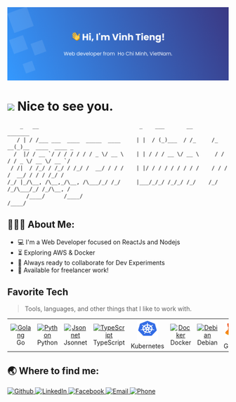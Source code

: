 <img alt="Vinh Tieng" src="img/header.png" />

<h1><img src="https://emojis.slackmojis.com/emojis/images/1531849430/4246/blob-sunglasses.gif?1531849430" width="30"/> Nice to see you.</h1>


```
    _   __                                _    ___       __       _______                 
   / | / /___ ___  ____  _____  ____     | |  / (_)___  / /_     /_  __(_)__  ____  ____ _
  /  |/ / __ `/ / / / / / / _ \/ __ \    | | / / / __ \/ __ \     / / / / _ \/ __ \/ __ `/
 / /|  / /_/ / /_/ / /_/ /  __/ / / /    | |/ / / / / / / / /    / / / /  __/ / / / /_/ / 
/_/ |_/\__, /\__,_/\__, /\___/_/ /_/     |___/_/_/ /_/_/ /_/    /_/ /_/\___/_/ /_/\__, /  
      /____/      /____/                                                         /____/   

```



<h2 align="left">👨🏻‍💻 About Me:</h2>

- :computer: I'm a Web Developer focused on ReactJs and Nodejs
- :hourglass_flowing_sand: Exploring AWS & Docker
- :rocket: Always ready to collaborate for Dev Experiments
- :dart: Available for freelancer work!
<!-- - :trophy: Grand Finalist of "Smart India Hackathon 2019" - Software Edition
##- :zap: Fun fact: I love to attend Meetups for learning & Conferences for Networking<br> -->

<h2 align="left" id="macropower-tech">Favorite Tech</h2>

> Tools, languages, and other things that I like to work with.

<table>
  <tr>
    <td align="center" width="96">
      <a href="#macropower-tech">
        <img src="./img/go-flat.svg" width="48" height="48" alt="Golang" />
      </a>
      <br>Go
    </td>
    <td align="center" width="96">
      <a href="#macropower-tech">
        <img src="./img/python-original.svg" width="48" height="48" alt="Python" />
      </a>
      <br>Python
    </td>
    <td align="center" width="96">
      <a href="#macropower-tech">
        <img src="https://jsonnet.org/img/isologo.svg" width="48" height="48" alt="Jsonnet" />
      </a>
      <br>Jsonnet
    </td>
    <td align="center" width="96">
      <a href="#macropower-tech">
        <img src="./img/typescript-original.svg" width="48" height="48" alt="TypeScript" />
      </a>
      <br>TypeScript
    </td>
    <td align="center" width="96">
      <a href="#macropower-tech" >
        <img src="https://raw.githubusercontent.com/cncf/artwork/master/projects/kubernetes/icon/color/kubernetes-icon-color.svg" width="48" height="48" alt="Kubernetes" />
      </a>
      <br>Kubernetes
    </td>
    <td align="center" width="96"> 
      <a href="#macropower-tech" >
        <img src="./img/docker-original.svg" width="48" height="48" alt="Docker" />
      </a>
      <br>Docker
    </td>
    <td align="center"  width="96">
      <a href="#macropower-tech">
        <img src="./img/debian-original.svg" width="48" height="48" alt="Debian" />
      </a>
      <br>Debian
    </td>
    <td align="center" width="96">
      <a href="#macropower-tech" >
        <img src="https://raw.githubusercontent.com/grafana/grafana/master/public/img/grafana_icon.svg" width="48" height="48" alt="Grafana" />
      </a>
      <br>Grafana
    </td>
  </tr>
</table>

<h2 align="left">🌏 Where to find me:</h2>
<p>
 <a href="https://github.com/nguyenvinhtieng" target="_blank">
  <img alt="Github" src="https://img.shields.io/badge/GitHub-%2312100E.svg?&style=for-the-badge&logo=Github&logoColor=white" />
 </a>
 <a href="https://www.linkedin.com/in/vinhtieng-dev/" target="_blank">
  <img alt="LinkedIn" src="https://img.shields.io/badge/linkedin-%230077B5.svg?&style=for-the-badge&logo=linkedin&logoColor=white" />
 </a>
  <a href="https://www.facebook.com/nvinhtieng" target="_blank">
  <img alt="Facebook" src="https://img.shields.io/badge/Facebook-%230866FF.svg?&style=for-the-badge&logo=Facebook&logoColor=white" />
 </a>
 <a href="mailto:vinhtieng123@gmail.com" target="_blank">
  <img alt="Email" src="https://img.shields.io/badge/vinhtieng123@gmail.com-%23EA4335.svg?&style=for-the-badge&logo=Gmail&logoColor=white" />
 </a>
  <a href="tel:0353571047" target="_blank">
  <img alt="Phone" src="https://img.shields.io/badge/+84%20353571047-%23000.svg?&style=for-the-badge&logo=Phone&logoColor=white" />
 </a>
  

</p>
